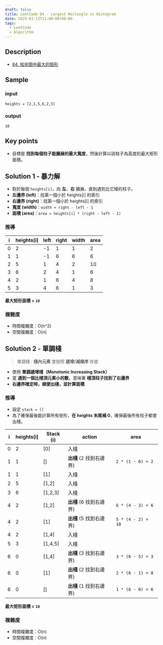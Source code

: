 ```yaml
---
draft: false
title: LeetCode 84 - Largest Rectangle in Histogram
date: 2025-03-13T11:00:00+08:00
tags:
  - LeetCode
  - Algorithm
---
```


## Description

- [84. 柱状图中最大的矩形](https://leetcode.cn/problems/largest-rectangle-in-histogram/description/)

## Sample

### input

```
heights = [2,1,5,6,2,3]  
```

### output

```
10  
```

## Key points

- 目標是 **找到每個柱子能擴展的最大寬度**，然後計算以該柱子為高度的最大矩形面積。

## Solution 1 - 暴力解

- 對於每個 `heights[i]`，向 **左**、**右** 擴展，直到遇到比它矮的柱子。
- **左邊界 (left)**：找第一個小於 heights[i] 的索引
- **右邊界 (right)**：找第一個小於 heights[i] 的索引
- **寬度 (width)**：`width = right - left - 1`
- **面積 (area)**：`area = heights[i] * (right - left - 1)`

### 推導

| i   | heights[i] | left | right | width | area |
| --- | ---------- | ---- | ----- | ----- | ---- |
| 0   | 2          | -1   | 1     | 1     | 2    |
| 1   | 1          | -1   | 6     | 6     | 6    |
| 2   | 5          | 1    | 4     | 2     | 10   |
| 3   | 6          | 2    | 4     | 1     | 6    |
| 4   | 2          | 1    | 6     | 4     | 8    |
| 5   | 3          | 4    | 6     | 1     | 3    |

**最大矩形面積 = `10`**

### 複雜度

- 時間複雜度：O(n^2)
- 空間複雜度：O(n) 

##  Solution 2 - 單調棧

> 單調棧 : **棧內元素** 會按照 **遞增/減順序** 存放

- 使用 **單調遞增棧（Monotonic Increasing Stack）** 
- 當 **遇到一個比棧頂元素小的數**，意味著 **棧頂柱子找到了右邊界**
- **右邊界確定時，順便出棧，並計算面積**

### 推導

- 設定 `stack = []`
- 為了確保最後能計算所有矩形，**在 heights 末尾補 0**，確保最後所有柱子都會出棧。

| i   | heights[i] | Stack (i) | action                  | area               |
| --- | ---------- | --------- | ----------------------- | ------------------ |
| 0   | 2          | [0]       | 入棧                    |                    |
| 1   | 1          | []        | **出棧** (2 找到右邊界) | `2 * (1 - 0) = 2`  |
| 1   | 1          | [1]       | 入棧                    |                    |
| 2   | 5          | [1,2]     | 入棧                    |                    |
| 3   | 6          | [1,2,3]   | 入棧                    |                    |
| 4   | 2          | [1,2]     | **出棧** (6 找到右邊界) | `6 * (4 - 3) = 6`  |
| 4   | 2          | [1]       | **出棧** (5 找到右邊界) | `5 * (4 - 2) = 10` |
| 4   | 2          | [1,4]     | 入棧                    |                    |
| 5   | 3          | [1,4,5]   | 入棧                    |                    |
| 6   | 0          | [1,4]     | **出棧** (3 找到右邊界) | `3 * (6 - 5) = 3`  |
| 6   | 0          | [1]       | **出棧** (2 找到右邊界) | `2 * (6 - 1) = 8`  |
| 6   | 0          | []        | **出棧** (1 找到右邊界) | `1 * (6 - 0) = 6`  |

**最大矩形面積 = `10`**

### 複雜度

- 時間複雜度：O(n)
- 空間複雜度：O(n) 